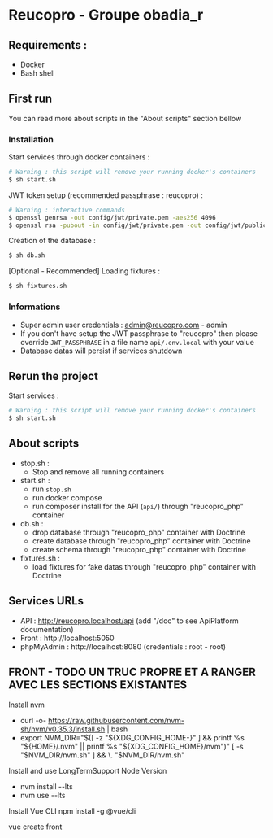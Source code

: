 # Reucopro - Groupe obadia_r

## Requirements :
- Docker
- Bash shell

## First run
You can read more about scripts in the "About scripts" section bellow
### Installation
Start services through docker containers :
```bash
# Warning : this script will remove your running docker's containers
$ sh start.sh
```

JWT token setup (recommended passphrase : reucopro) :
```bash
# Warning : interactive commands
$ openssl genrsa -out config/jwt/private.pem -aes256 4096
$ openssl rsa -pubout -in config/jwt/private.pem -out config/jwt/public.pem
```

Creation of the database :
```bash
$ sh db.sh
```

[Optional - Recommended] Loading fixtures :
```bash
$ sh fixtures.sh
```
### Informations
- Super admin user credentials : admin@reucopro.com - admin
- If you don't have setup the JWT passphrase to "reucopro" then please override `JWT_PASSPHRASE` in a file name `api/.env.local` with your value
- Database datas will persist if services shutdown

## Rerun the project
Start services :
```bash
# Warning : this script will remove your running docker's containers
$ sh start.sh
```

## About scripts
- stop.sh :
    - Stop and remove all running containers
- start.sh :
    - run `stop.sh`
    - run docker compose
    - run composer install for the API (`api/`) through "reucopro_php" container
- db.sh :
    - drop database through "reucopro_php" container with Doctrine
    - create database through "reucopro_php" container with Doctrine
    - create schema through "reucopro_php" container with Doctrine
- fixtures.sh :
    - load fixtures for fake datas through "reucopro_php" container with Doctrine

## Services URLs
- API : http://reucopro.localhost/api (add "/doc" to see ApiPlatform documentation)
- Front : http://localhost:5050
- phpMyAdmin : http://localhost:8080 (credentials : root - root)



## FRONT - TODO UN TRUC PROPRE ET A RANGER AVEC LES SECTIONS EXISTANTES

Install nvm 
- curl -o- https://raw.githubusercontent.com/nvm-sh/nvm/v0.35.3/install.sh | bash
- export NVM_DIR="$([ -z "${XDG_CONFIG_HOME-}" ] && printf %s "${HOME}/.nvm" || printf %s "${XDG_CONFIG_HOME}/nvm")"
[ -s "$NVM_DIR/nvm.sh" ] && \. "$NVM_DIR/nvm.sh"

Install and use LongTermSupport Node Version
- nvm install --lts
- nvm use --lts

Install Vue CLI
npm install -g @vue/cli

vue create front